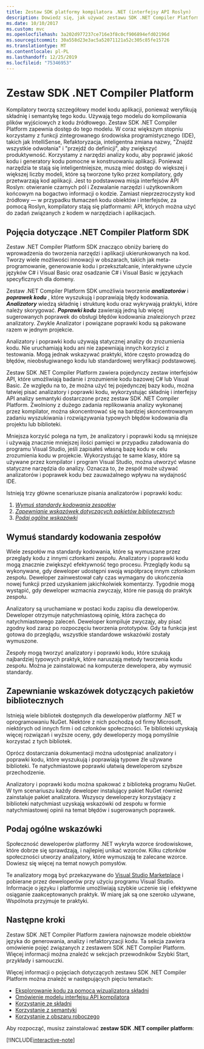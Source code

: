 ```yaml
---
title: Zestaw SDK platformy kompilatora .NET (interfejsy API Roslyn)
description: Dowiedz się, jak używać zestawu SDK .NET Compiler Platform (zwanego również interfejsami API Roslyn) w celu zrozumienia kodu platformy .NET, błędów w programie i naprawienia tych błędów.
ms.date: 10/10/2017
ms.custom: mvc
ms.openlocfilehash: 3a202d977237ce716e3f8c0cf906894efd02196d
ms.sourcegitcommit: 30a558d23e3ac5a52071121a52c305c85fe15726
ms.translationtype: MT
ms.contentlocale: pl-PL
ms.lasthandoff: 12/25/2019
ms.locfileid: "75346953"
---
```

# <a name="the-net-compiler-platform-sdk"></a>Zestaw SDK .NET Compiler Platform

Kompilatory tworzą szczegółowy model kodu aplikacji, ponieważ weryfikują składnię i semantykę tego kodu. Używają tego modelu do kompilowania plików wyjściowych z kodu źródłowego. Zestaw SDK .NET Compiler Platform zapewnia dostęp do tego modelu. W coraz większym stopniu korzystamy z funkcji zintegrowanego środowiska programistycznego (IDE), takich jak IntelliSense, Refaktoryzacja, inteligentna zmiana nazwy, "Znajdź wszystkie odwołania" i "przejdź do definicji", aby zwiększyć produktywność. Korzystamy z narzędzi analizy kodu, aby poprawić jakość kodu i generatory kodu pomocne w konstruowaniu aplikacji. Ponieważ narzędzia te stają się inteligentniejsze, muszą mieć dostęp do większej i większej liczby modeli, które są tworzone tylko przez kompilatory, gdy przetwarzają kod aplikacji. Jest to podstawowa misja interfejsów API Roslyn: otwieranie czarnych pól i Zezwalanie narzędzi i użytkownikom końcowym na bogactwo informacji o kodzie.
Zamiast nieprzezroczysty kod źródłowy — w przypadku tłumaczeń kodu obiektów i interfejsów, za pomocą Roslyn, kompilatory stają się platformami: API, których można użyć do zadań związanych z kodem w narzędziach i aplikacjach.

## <a name="net-compiler-platform-sdk-concepts"></a>Pojęcia dotyczące .NET Compiler Platform SDK

Zestaw .NET Compiler Platform SDK znacząco obniży barierę do wprowadzenia do tworzenia narzędzi i aplikacji ukierunkowanych na kod. Tworzy wiele możliwości innowacji w obszarach, takich jak meta-programowanie, generowanie kodu i przekształcanie, interaktywne użycie języków C# i Visual Basic oraz osadzanie C# i Visual Basic w językach specyficznych dla domeny.

Zestaw .NET Compiler Platform SDK umożliwia tworzenie ***analizatorów*** i ***poprawek kodu*** , które wyszukują i poprawiają błędy kodowania. ***Analizatory*** wiedzą składnię i strukturę kodu oraz wykrywają praktyki, które należy skorygować. ***Poprawki kodu*** zawierają jedną lub więcej sugerowanych poprawek do obsługi błędów kodowania znalezionych przez analizatory. Zwykle Analizator i powiązane poprawki kodu są pakowane razem w jednym projekcie.

Analizatory i poprawki kodu używają statycznej analizy do zrozumienia kodu. Nie uruchamiają kodu ani nie zapewniają innych korzyści z testowania. Mogą jednak wskazywać praktyki, które często prowadzą do błędów, nieobsługiwanego kodu lub standardowej weryfikacji podstawowej.

Zestaw SDK .NET Compiler Platform zawiera pojedynczy zestaw interfejsów API, które umożliwiają badanie i zrozumienie kodu bazowej C# lub Visual Basic. Ze względu na to, że można użyć tej pojedynczej bazy kodu, można łatwiej pisać analizatory i poprawki kodu, wykorzystując składnię i interfejsy API analizy semantyki dostarczone przez zestaw SDK .NET Compiler Platform. Zwolniony z dużego zadania replikowania analizy wykonanej przez kompilator, można skoncentrować się na bardziej skoncentrowanym zadaniu wyszukiwania i rozwiązywania typowych błędów kodowania dla projektu lub biblioteki.

Mniejsza korzyść polega na tym, że analizatory i poprawki kodu są mniejsze i używają znacznie mniejszej ilości pamięci w przypadku załadowania do programu Visual Studio, jeśli zapisałeś własną bazę kodu w celu zrozumienia kodu w projekcie. Wykorzystując te same klasy, które są używane przez kompilator i program Visual Studio, można utworzyć własne statyczne narzędzia do analizy. Oznacza to, że zespół może używać analizatorów i poprawek kodu bez zauważalnego wpływu na wydajność IDE.

Istnieją trzy główne scenariusze pisania analizatorów i poprawki kodu:

1. [*Wymuś standardy kodowania zespołów*](#enforce-team-coding-standards)
1. [*Zapewnianie wskazówek dotyczących pakietów bibliotecznych*](#provide-guidance-with-library-packages)
1. [*Podaj ogólne wskazówki*](#provide-general-guidance)

## <a name="enforce-team-coding-standards"></a>Wymuś standardy kodowania zespołów

Wiele zespołów ma standardy kodowania, które są wymuszane przez przeglądy kodu z innymi członkami zespołu. Analizatory i poprawki kodu mogą znacznie zwiększyć efektywność tego procesu. Przeglądy kodu są wykonywane, gdy deweloper udostępni swoją współpracę innym członkom zespołu. Deweloper zainwestował cały czas wymagany do ukończenia nowej funkcji przed uzyskaniem jakichkolwiek komentarzy. Tygodnie mogą wystąpić, gdy deweloper wzmacnia zwyczajy, które nie pasują do praktyk zespołu.

Analizatory są uruchamiane w postaci kodu zapisu dla deweloperów. Deweloper otrzymuje natychmiastową opinię, która zachęca do natychmiastowego zaleceń. Deweloper kompiluje zwyczajy, aby pisać zgodny kod zaraz po rozpoczęciu tworzenia prototypów. Gdy ta funkcja jest gotowa do przeglądu, wszystkie standardowe wskazówki zostały wymuszone.

Zespoły mogą tworzyć analizatory i poprawki kodu, które szukają najbardziej typowych praktyk, które naruszają metody tworzenia kodu zespołu. Można je zainstalować na komputerze dewelopera, aby wymusić standardy.

## <a name="provide-guidance-with-library-packages"></a>Zapewnianie wskazówek dotyczących pakietów bibliotecznych

Istnieją wiele bibliotek dostępnych dla deweloperów platformy .NET w oprogramowaniu NuGet.
Niektóre z nich pochodzą od firmy Microsoft, niektórych od innych firm i od członków społeczności. Te biblioteki uzyskają więcej rozwiązań i wyższe oceny, gdy deweloperzy mogą pomyślnie korzystać z tych bibliotek.

Oprócz dostarczania dokumentacji można udostępniać analizatory i poprawki kodu, które wyszukują i poprawiają typowe źle używane biblioteki. Te natychmiastowe poprawki ułatwią deweloperom szybsze przechodzenie.

Analizatory i poprawki kodu można spakować z biblioteką programu NuGet. W tym scenariuszu każdy deweloper instalujący pakiet NuGet również zainstaluje pakiet analizatora. Wszyscy deweloperzy korzystający z biblioteki natychmiast uzyskają wskazówki od zespołu w formie natychmiastowej opinii na temat błędów i sugerowanych poprawek.

## <a name="provide-general-guidance"></a>Podaj ogólne wskazówki

Społeczność deweloperów platformy .NET wykryła wzorce środowiskowe, które dobrze się sprawdzają, i najlepiej unikać wzorców. Kilku członków społeczności utworzy analizatory, które wymuszają te zalecane wzorce. Dowiesz się więcej na temat nowych pomysłów.

Te analizatory mogą być przekazywane do [Visual Studio Marketplace](https://marketplace.visualstudio.com/vs) i pobierane przez deweloperów przy użyciu programu Visual Studio. Informacje o języku i platformie umożliwiają szybkie uczenie się i efektywne osiąganie zaakceptowanych praktyk. W miarę jak są one szeroko używane, Wspólnota przyjmuje te praktyki.

## <a name="next-steps"></a>Następne kroki

Zestaw SDK .NET Compiler Platform zawiera najnowsze modele obiektów języka do generowania, analizy i refaktoryzacji kodu. Ta sekcja zawiera omówienie pojęć związanych z zestawem SDK .NET Compiler Platform. Więcej informacji można znaleźć w sekcjach przewodników Szybki Start, przykłady i samouczki.

Więcej informacji o pojęciach dotyczących zestawu SDK .NET Compiler Platform można znaleźć w następujących pięciu tematach:

- [Eksplorowanie kodu za pomocą wizualizatora składni](syntax-visualizer.md)
- [Omówienie modelu interfejsu API kompilatora](compiler-api-model.md)
- [Korzystanie ze składni](work-with-syntax.md)
- [Korzystanie z semantyki](work-with-semantics.md)
- [Korzystanie z obszaru roboczego](work-with-workspace.md)

Aby rozpocząć, musisz zainstalować **zestaw SDK .NET compiler platform**:

[!INCLUDE[interactive-note](~/includes/roslyn-installation.md)]

<!--

Turn this on as more of the conceptual content is in place:
- Try the [Quickstarts](quickstart/index.md) to create your first tutorial.
- Experiment with one of the [Tutorials](tutorials/index.md).
- Explore the [Samples](samples/index.md) to see some simple analyzers.
- Read the [Concepts](concepts/index.md) to understand the ideas behind analyzers and code fixes.

-->
